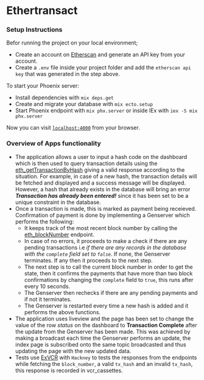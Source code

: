 # Ethertransact

### Setup Instructions

Befor running the project on your local environment;
  * Create an account on [Etherscan](https://etherscan.io/) and generate an API key from your account.
  * Create a `.env` file inside your project folder and add the `etherscan api key` that was generated in the step above.

To start your Phoenix server:

  * Install dependencies with `mix deps.get`
  * Create and migrate your database with `mix ecto.setup`
  * Start Phoenix endpoint with `mix phx.server` or inside IEx with `iex -S mix phx.server`

Now you can visit [`localhost:4000`](http://localhost:4000) from your browser.

### Overview of Apps functionality

  * The application allows a user to input a hash code on the dashboard which is then used to query transaction details using the [eth_getTransactionByHash](https://docs.etherscan.io/api-endpoints/geth-parity-proxy#eth_gettransactionbyhash) giving a valid response according to the situation. For example, in case of a new hash, the transaction details will be fetched and displayed and a success message will be displayed. However, a hash that already exists in the database will bring an error ***Transaction has already been entered!*** since it has been set to be a unique constraint in the database.
  * Once a transaction is made, this is marked as payment being receieved. Confirmation of payment is done by implementing a Genserver which performs the following:
    * It keeps track of the most recent block number by calling the [eth_blockNumber](https://docs.etherscan.io/api-endpoints/geth-parity-proxy#eth_blocknumber) endpoint.
    * In case of no errors, it proceeds to make a check if there are any pending transactions i.e *if there are any records in the database with the `complete` field set to `false`*. If none, the Genserver terminates. If any then it proceeds to the next step.
    * The next step is to call the current block number in order to get the state, then it confirms the payments that have more than two block confirmations by changing the `complete` field to `true`, this runs after every 10 seconds.
    * The Genserver then rechecks if there are any pending payments and if not it terminates.
    * The Genserver is restarted every time a new hash is added and it performs the above functions.
  * The application uses liveview and the page has been set to change the value of the row *status* on the dashboard to **Transaction Complete** after the update from the Genserver has been made. This was achieved by making a broadcast each time the Genserver performs an update, the index page is subscribed onto the same topic broadcasted and thus updating the page with the new updated data.
  * Tests use [ExVCR](https://github.com/parroty/exvcr) with `Hackney` to tests the responses from the endpoints while fetching the `block_number`, a valid `tx_hash` and an invalid `tx_hash`, this response is recorded in vcr_cassettes.

